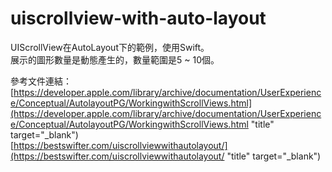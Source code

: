 # uiscrollview-with-auto-layout
UIScrollView在AutoLayout下的範例，使用Swift。  
展示的圖形數量是動態產生的，數量範圍是5 ~ 10個。  

參考文件連結：  
[https://developer.apple.com/library/archive/documentation/UserExperience/Conceptual/AutolayoutPG/WorkingwithScrollViews.html](https://developer.apple.com/library/archive/documentation/UserExperience/Conceptual/AutolayoutPG/WorkingwithScrollViews.html "title" target="_blank")  
[https://bestswifter.com/uiscrollviewwithautolayout/](https://bestswifter.com/uiscrollviewwithautolayout/ "title" target="_blank")  
